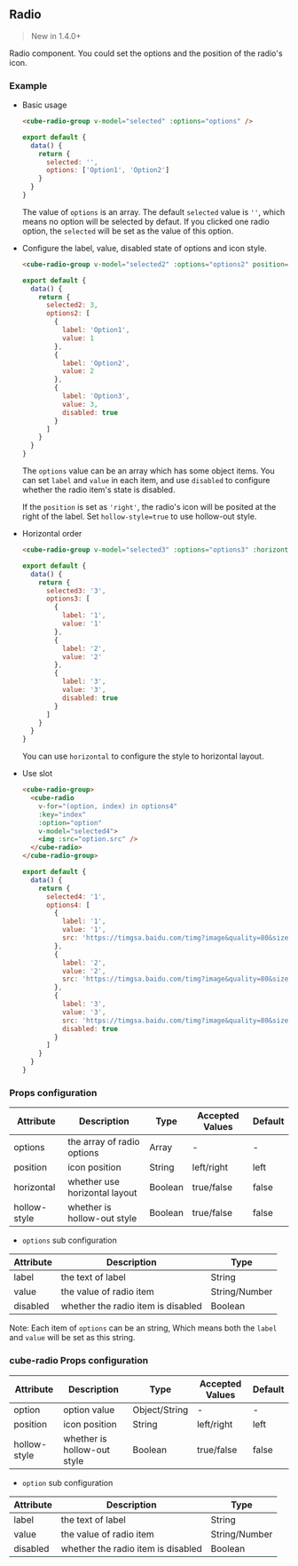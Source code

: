 ## Radio

> New in 1.4.0+

Radio component. You could set the options and the position of the radio's icon.

### Example

- Basic usage

  ```html
  <cube-radio-group v-model="selected" :options="options" />
  ```
  ```js
  export default {
    data() {
      return {
        selected: '',
        options: ['Option1', 'Option2']
      }
    }
  }
  ```

  The value of `options` is an array. The default `selected` value is  `''`, which means no option will be selected by defaut. If you clicked one radio option, the `selected` will be set as the value of this option.

- Configure the label, value, disabled state of options and icon style.

  ```html
  <cube-radio-group v-model="selected2" :options="options2" position="right" :hollow-style="true" />
  ```
  ```js
  export default {
    data() {
      return {
        selected2: 3,
        options2: [
          {
            label: 'Option1',
            value: 1
          },
          {
            label: 'Option2',
            value: 2
          },
          {
            label: 'Option3',
            value: 3,
            disabled: true
          }
        ]
      }
    }
  }
  ```

  The `options` value can be an array which has some object items. You can set `label` and `value` in each item, and use `disabled` to configure whether the radio item's state is disabled.

  If the `position` is set as `'right'`, the radio's icon will be posited at the right of the label. Set `hollow-style=true` to use hollow-out style.

- Horizontal order

  ```html
  <cube-radio-group v-model="selected3" :options="options3" :horizontal="true" />
  ```
  ```js
  export default {
    data() {
      return {
        selected3: '3',
        options3: [
          {
            label: '1',
            value: '1'
          },
          {
            label: '2',
            value: '2'
          },
          {
            label: '3',
            value: '3',
            disabled: true
          }
        ]
      }
    }
  }
  ```

  You can use `horizontal` to configure the style to horizontal layout.

- Use slot

  ```html
  <cube-radio-group>
    <cube-radio
      v-for="(option, index) in options4"
      :key="index"
      :option="option"
      v-model="selected4">
      <img :src="option.src" />
    </cube-radio>
  </cube-radio-group>
  ```

  ```js
  export default {
    data() {
      return {
        selected4: '1',
        options4: [
          {
            label: '1',
            value: '1',
            src: 'https://timgsa.baidu.com/timg?image&quality=80&size=b9999_10000&sec=1516805611092&di=80d0f229dd999ffa3be79d6e317832b0&imgtype=0&src=http%3A%2F%2Fimglf0.ph.126.net%2F1EnYPI5Vzo2fCkyy2GsJKg%3D%3D%2F2829667940890114965.jpg'
          },
          {
            label: '2',
            value: '2',
            src: 'https://timgsa.baidu.com/timg?image&quality=80&size=b9999_10000&sec=1516805611092&di=80d0f229dd999ffa3be79d6e317832b0&imgtype=0&src=http%3A%2F%2Fimglf0.ph.126.net%2F1EnYPI5Vzo2fCkyy2GsJKg%3D%3D%2F2829667940890114965.jpg'
          },
          {
            label: '3',
            value: '3',
            src: 'https://timgsa.baidu.com/timg?image&quality=80&size=b9999_10000&sec=1516805611092&di=80d0f229dd999ffa3be79d6e317832b0&imgtype=0&src=http%3A%2F%2Fimglf0.ph.126.net%2F1EnYPI5Vzo2fCkyy2GsJKg%3D%3D%2F2829667940890114965.jpg',
            disabled: true
          }
        ]
      }
    }
  }
  ```

### Props configuration

| Attribute | Description | Type | Accepted Values | Default |
| - | - | - | - | - |
| options | the array of radio options | Array | - | - |
| position | icon position | String | left/right | left |
| horizontal | whether use horizontal layout | Boolean | true/false | false |
| hollow-style | whether is hollow-out style | Boolean | true/false | false |

* `options` sub configuration

| Attribute | Description | Type  |
| - | - | - |
| label | the text of label | String |
| value | the value of radio item | String/Number |
| disabled | whether the radio item is disabled | Boolean |

Note: Each item of `options` can be an string, Which means both the `label` and `value` will be set as this string.

### cube-radio Props configuration

| Attribute | Description | Type | Accepted Values | Default |
| - | - | - | - | - |
| option | option value | Object/String | - | - |
| position | icon position | String | left/right | left |
| hollow-style | whether is hollow-out style | Boolean | true/false | false |

* `option` sub configuration

| Attribute | Description | Type  |
| - | - | - |
| label | the text of label | String |
| value | the value of radio item | String/Number |
| disabled | whether the radio item is disabled | Boolean |
